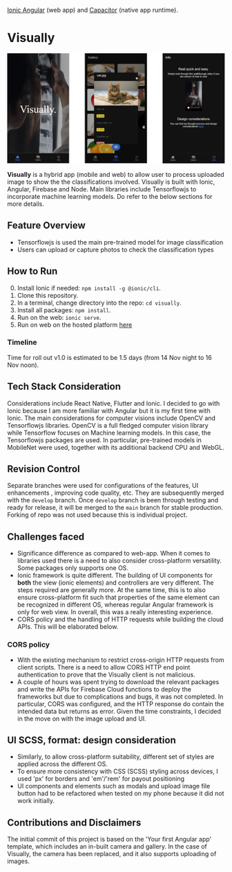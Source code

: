  [Ionic Angular](https://ionicframework.com/docs/angular/overview) (web app) and [Capacitor](https://capacitor.ionicframework.com) (native app runtime).


# Visually

![Ui](src/assets/Ui.png)

**Visually** is a hybrid app (mobile and web) to allow user to process uploaded image to show the the classifications involved. Visually is built with Ionic, Angular, Firebase and Node. Main libraries include Tensorflowjs to incorporate machine learning models. Do refer to the below sections for more details.

## Feature Overview
* Tensorflowjs is used the main pre-trained model for image classification
* Users can upload or capture photos to check the classification types

## How to Run

0) Install Ionic if needed: `npm install -g @ionic/cli`.
1) Clone this repository.
2) In a terminal, change directory into the repo: `cd visually`.
3) Install all packages: `npm install`.
4) Run on the web: `ionic serve`.
5) Run on web on the hosted platform [here](https://visually-84fb9.web.app/)

### Timeline
Time for roll out v1.0 is estimated to be 1.5 days (from 14 Nov night to 16 Nov noon).

## Tech Stack Consideration
Considerations include React Native, Flutter and Ionic. I decided to go with Ionic because I am more familiar with Angular but it is my first time with Ionic. The main considerations for computer visions include OpenCV and Tensorflowjs libraries. OpenCV is a full fledged computer vision library while Tensorflow focuses on Machine learning models. In this case, the Tensorflowjs packages are used. In particular, pre-trained models in MobileNet were used, together with its additional backend CPU and WebGL.

## Revision Control
Separate branches were used for configurations of the features, UI enhancements , improving code quality, etc. They are subsequently merged with the `develop` branch. Once `develop` branch is been through testing and ready for release, it will be merged to the `main` branch for stable production. Forking of repo was not used because this is individual project.

## Challenges faced
* Significance difference as compared to web-app. When it comes to libraries used there is a need to also consider cross-platform versatility. Some packages only supports one OS.
* Ionic framework is quite different. The building of UI components for **both** the view (ionic elements) and controllers are very different. The steps required are generally more. At the same time, this is to also ensure cross-platform fit such that properties of the same element can be recognized in different OS, whereas regular Angular framework is only for web view. In overall, this was a really interesting experience.
* CORS policy and the handling of HTTP requests while building the cloud APIs. This will be elaborated below.

### CORS policy
* With the existing mechanism to restrict cross-origin HTTP requests from client scripts. There is a need to allow CORS HTTP end point authentication to prove that the Visually client is not malicious.
* A couple of hours was spent trying to download the relevant packages and write the APIs for Firebase Cloud functions to deploy the frameworks but due to complications and bugs, it was not completed. In particular, CORS was configured, and the HTTP response do contain the intended data but returns as error. Given the time constraints, I decided in the move on with the image upload and UI.

## UI SCSS, format: design consideration
* Similarly, to allow cross-platform suitability, different set of styles are applied across the different OS.
* To ensure more consistency with CSS (SCSS) styling across devices, I used 'px' for borders and 'em'/'rem' for payout positioning
* UI components and elements such as modals and upload image file button had to be refactored when tested on my phone because it did not work initially.

## Contributions and Disclaimers
The initial commit of this project is based on the 'Your first Angular app' template, which includes an in-built camera and gallery. In the case of Visually, the camera has been replaced, and it also supports uploading of images.
